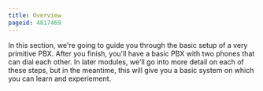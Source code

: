 ```yaml
---
title: Overview
pageid: 4817469
---
```


In this section, we're going to guide you through the basic setup of a very primitive PBX. After you finish, you'll have a basic PBX with two phones that can dial each other. In later modules, we'll go into more detail on each of these steps, but in the meantime, this will give you a basic system on which you can learn and experiement.

